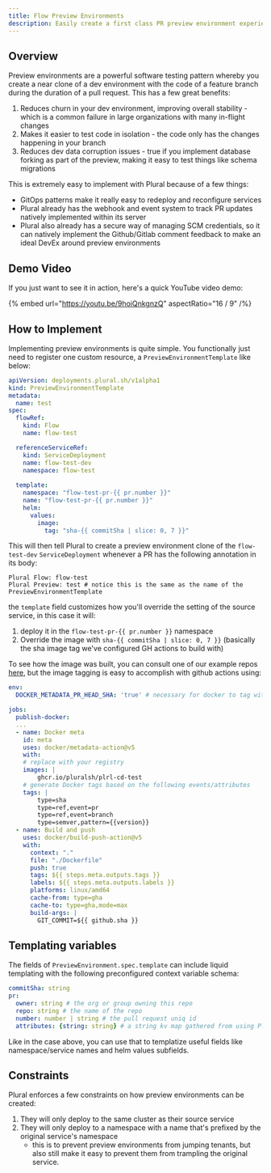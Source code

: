 ```yaml
---
title: Flow Preview Environments
description: Easily create a first class PR preview environment experience within Flows
---
```


## Overview

Preview environments are a powerful software testing pattern whereby you create a near clone of a dev environment with the code of a feature branch during the duration of a pull request.  This has a few great benefits:

1. Reduces churn in your dev environment, improving overall stability - which is a common failure in large organizations with many in-flight changes
2. Makes it easier to test code in isolation - the code only has the changes happening in your branch
3. Reduces dev data corruption issues - true if you implement database forking as part of the preview, making it easy to test things like schema migrations

This is extremely easy to implement with Plural because of a few things:

* GitOps patterns make it really easy to redeploy and reconfigure services
* Plural already has the webhook and event system to track PR updates natively implemented within its server
* Plural also already has a secure way of managing SCM credentials, so it can natively implement the Github/Gitlab comment feedback to make an ideal DevEx around preview environments

## Demo Video

If you just want to see it in action, here's a quick YouTube video demo:

{% embed url="https://youtu.be/9hoiQnkgnzQ" aspectRatio="16 / 9" /%}


## How to Implement

Implementing preview environments is quite simple.  You functionally just need to register one custom resource, a `PreviewEnvironmentTemplate` like below:

```yaml
apiVersion: deployments.plural.sh/v1alpha1
kind: PreviewEnvironmentTemplate
metadata:
  name: test
spec:
  flowRef:
    kind: Flow
    name: flow-test

  referenceServiceRef:
    kind: ServiceDeployment
    name: flow-test-dev
    namespace: flow-test
  
  template:
    namespace: "flow-test-pr-{{ pr.number }}"
    name: "flow-test-pr-{{ pr.number }}"
    helm:
      values:
        image:
          tag: "sha-{{ commitSha | slice: 0, 7 }}"
```

This will then tell Plural to create a preview environment clone of the `flow-test-dev` `ServiceDeployment` whenever a PR has the following annotation in its body:

```
Plural Flow: flow-test
Plural Preview: test # notice this is the same as the name of the PreviewEnvironmentTemplate
```

the `template` field customizes how you'll override the setting of the source service, in this case it will:

1. deploy it in the `flow-test-pr-{{ pr.number }}` namespace
2. Override the image with `sha-{{ commitSha | slice: 0, 7 }}` (basically the sha image tag we've configured GH actions to build with)

To see how the image was built, you can consult one of our example repos [here](https://github.com/pluralsh/plrl-cd-demo/blob/main/.github/workflows/push.yaml#L48), but the image tagging is easy to accomplish with github actions using:


```yaml
env:
  DOCKER_METADATA_PR_HEAD_SHA: 'true' # necessary for docker to tag with the commit of the actual branch, not github's phantom pr branch

jobs:
  publish-docker:
  ...
  - name: Docker meta
    id: meta
    uses: docker/metadata-action@v5
    with:
    # replace with your registry
    images: |
        ghcr.io/pluralsh/plrl-cd-test 
    # generate Docker tags based on the following events/attributes
    tags: |
        type=sha
        type=ref,event=pr
        type=ref,event=branch
        type=semver,pattern={{version}}  
  - name: Build and push
    uses: docker/build-push-action@v5
    with:
      context: "."
      file: "./Dockerfile"
      push: true
      tags: ${{ steps.meta.outputs.tags }}
      labels: ${{ steps.meta.outputs.labels }}
      platforms: linux/amd64
      cache-from: type=gha
      cache-to: type=gha,mode=max
      build-args: |
        GIT_COMMIT=${{ github.sha }}
```

## Templating variables

The fields of `PreviewEnvironment.spec.template` can include liquid templating with the following preconfigured context variable schema:

```yaml
commitSha: string
pr:
  owner: string # the org or group owning this repo
  repo: string # the name of the repo
  number: number | string # the pull request uniq id
  attributes: {string: string} # a string kv map gathered from using Plural Attribute: {key}={value} in your pr body for additional configuration
```

Like in the case above, you can use that to templatize useful fields like namespace/service names and helm values subfields.

## Constraints

Plural enforces a few constraints on how preview environments can be created:

1. They will only deploy to the same cluster as their source service
2. They will only deploy to a namespace with a name that's prefixed by the original service's namespace
    - this is to prevent preview environments from jumping tenants, but also still make it easy to prevent them from trampling the original service.

